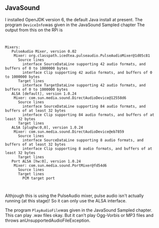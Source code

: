 
##  JavaSound 


I installed OpenJDK version 6, the default Java install at present.
      The program `DeviceInfo`was  given in the JavaSound Sampled chapter
      The output from this on the RPi is

```

	
Mixers:
   PulseAudio Mixer, version 0.02
    Mixer: org.classpath.icedtea.pulseaudio.PulseAudioMixer@1d05c81
      Source lines
        interface SourceDataLine supporting 42 audio formats, and buffers of 0 to 1000000 bytes
        interface Clip supporting 42 audio formats, and buffers of 0 to 1000000 bytes
      Target lines
        interface TargetDataLine supporting 42 audio formats, and buffers of 0 to 1000000 bytes
   ALSA [default], version 1.0.24
    Mixer: com.sun.media.sound.DirectAudioDevice@12558d6
      Source lines
        interface SourceDataLine supporting 84 audio formats, and buffers of at least 32 bytes
        interface Clip supporting 84 audio formats, and buffers of at least 32 bytes
      Target lines
   ALSA [plughw:0,0], version 1.0.24
    Mixer: com.sun.media.sound.DirectAudioDevice@eb7859
      Source lines
        interface SourceDataLine supporting 8 audio formats, and buffers of at least 32 bytes
        interface Clip supporting 8 audio formats, and buffers of at least 32 bytes
      Target lines
   Port ALSA [hw:0], version 1.0.24
    Mixer: com.sun.media.sound.PortMixer@fd54d6
      Source lines
      Target lines
        PCM target port
	
      
```


Althjough this is using the PulseAudio mixer, pulse audio isn't actually running
      (at this stage)!
      So it can only use the ALSA interface.


The program `PlayAudioFile`was  given in the JavaSound Sampled chapter.
      This can play .wav files okay. But it can't play Ogg-Vorbis or MP3 files and throws
      anUnsupportedAudioFileException.
